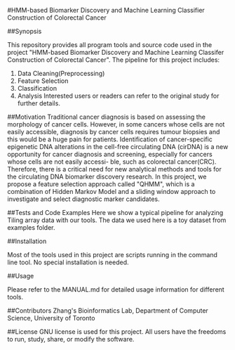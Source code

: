 #HMM-based Biomarker Discovery and Machine Learning Classifier Construction of Colorectal Cancer

##Synopsis

This repository provides all program tools and source code used in the project "HMM-based Biomarker Discovery and Machine Learning Classifer Construction of 
Colorectal Cancer". The pipeline for this project includes:
1. Data Cleaning(Preprocessing)
2. Feature Selection
3. Classification
4. Analysis
Interested users or readers can refer to the original study for further details.

##Motivation
Traditional cancer diagnosis is based on assessing the morphology of cancer cells. However, in some cancers whose cells are not easily accessible, diagnosis by cancer 
cells requires tumour biopsies and this would be a huge pain for patients. Identification of cancer-specific epigenetic DNA alterations in the cell-free circulating 
DNA (cirDNA) is a new opportunity for cancer diagnosis and screening, especially for cancers whose cells are not easily accessi- ble, such as colorectal 
cancer(CRC). Therefore, there is a critical need for new analytical methods and tools for the circulating DNA biomarker discovery research. In this project, we propose a feature selection approach called "QHMM", which is a combination of Hidden Markov Model and a sliding window approach to investigate and select diagnostic marker candidates.

##Tests and Code Examples
Here we show a typical pipeline for analyzing Tiling array data with our tools. The data we used here is a toy dataset from examples folder.


##Installation

Most of the tools used in this project are scripts running in the command line tool. No special installation is needed.

##Usage

Please refer to the MANUAL.md for detailed usage information for different tools.


##Contributors
Zhang's Bioinformatics Lab, Department of Computer Science, University of Toronto

##License
GNU license is used for this project. All users have the freedoms to run, study, share, or modify the software.
